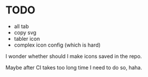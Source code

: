 # TODO
- all tab
- copy svg
- tabler icon
- complex icon config (which is hard)

I wonder whether should I make icons saved in the repo.

Maybe after CI takes too long time I need to do so, haha.

